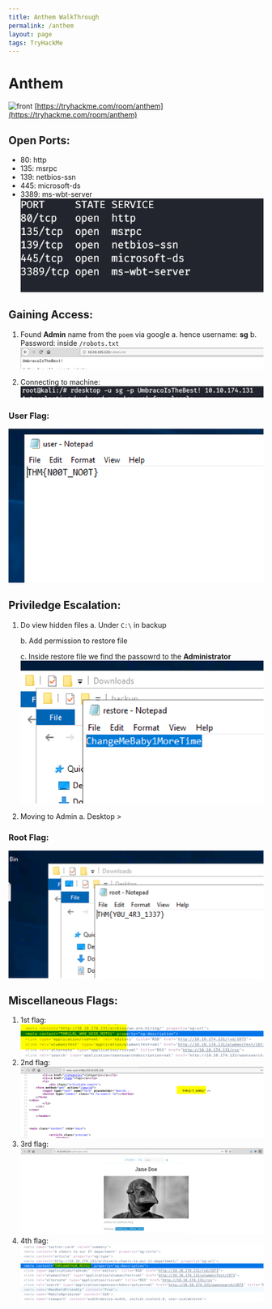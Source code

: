 ```yaml
---
title: Anthem WalkThrough
permalink: /anthem
layout: page
tags: TryHackMe
---
```

# Anthem
![front](/images/anthem/fornt.png)
[https://tryhackme.com/room/anthem](https://tryhackme.com/room/anthem)

## Open Ports:
 - 80:	http
 - 135:	msrpc
 - 139: netbios-ssn
 - 445: microsoft-ds
 - 3389: ms-wbt-server
 ![ports](/images/anthem/ports.png)

## Gaining Access:
1. Found **Admin** name from the `poem` via google
  a. hence username: **sg**
  b. Password: inside `/robots.txt`
  	![robots](/images/anthem/robots.png)

2. Connecting to machine:
![rdesktop](/images/anthem/rdp.png)

### User Flag:
![uflag](/images/anthem/uflag.png)

## Priviledge Escalation:
1. Do view hidden files
	a. Under `C:\` in backup

	b. Add permission to restore file
	
	c. Inside restore file we find the passowrd to the **Administrator**  
		![passwd](/images/anthem/passwd.png)
2. Moving to Admin
	a. Desktop >

### Root Flag:
![root](/images/anthem/root.png)

## Miscellaneous Flags:
1. 1st flag:
	![1st](/images/anthem/1st.png)
2. 2nd flag:
	![2nd](/images/anthem/2nd.png)
3. 3rd flag:
	![3rd](/images/anthem/3rd.png)
4. 4th flag:
	![4th](/images/anthem/4th.png)